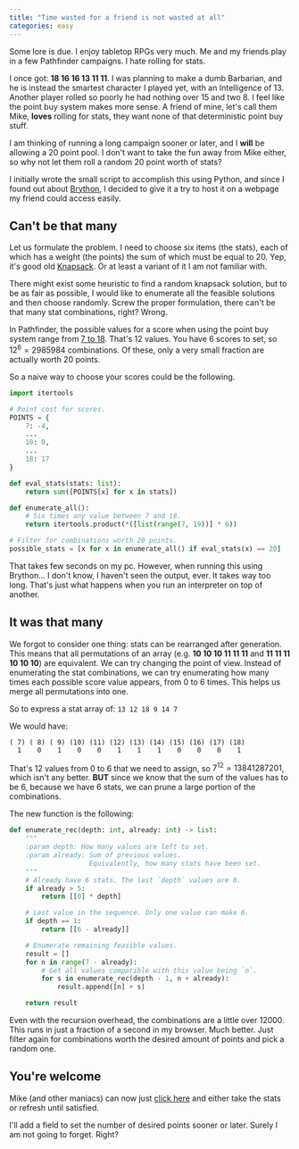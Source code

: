 ```yaml
---
title: "Time wasted for a friend is not wasted at all"
categories: easy
---
```


Some lore is due. I enjoy tabletop RPGs very much. Me and my friends play in a
few Pathfinder campaigns. I hate rolling for stats.

<!-- more -->

I once got: **18 16 16 13 11 11**. I was planning to make a dumb Barbarian, and
he is instead the smartest character I played yet, with an Intelligence of 13.
Another player rolled so poorly he had nothing over 15 and two 8.
I feel like the point buy system makes more sense. A friend of mine, let's call
them Mike, **loves** rolling for stats, they want none of that deterministic
point buy stuff.

I am thinking of running a long campaign sooner or later, and I **will** be
allowing a 20 point pool. I don't want to take the fun away from Mike either, so
why not let them roll a random 20 point worth of stats?

I initially wrote the small script to accomplish this using Python, and since I
found out about [Brython](https://brython.info/), I decided to give it a try to host it on a webpage my friend could access easily.

## Can't be that many

Let us formulate the problem. I need to choose
six items (the stats), each of which has a weight (the points) the sum of which
must be equal to 20. Yep, it's good old
[Knapsack](https://en.wikipedia.org/wiki/Knapsack_problem). Or at least a
variant of it I am not familiar with.

There might exist some heuristic to find a random knapsack solution, but to be
as fair as possible, I would like to enumerate all the feasible solutions and
then choose randomly. Screw the proper formulation, there can't be that many
stat combinations, right? Wrong.

In Pathfinder, the possible values for a score when using the point buy system
range from [7 to 18](https://www.d20pfsrd.com/basics-ability-scores/ability-scores/).
That's 12 values. You have 6 scores to set, so $12^{6} = 2985984$ combinations. Of these, only a very small fraction are actually worth 20 points.

So a naive way to choose your scores could be the following.

```python
import itertools

# Point cost for scores.
POINTS = {
    7: -4,
    ...
    10: 0,
    ...
    18:	17
}

def eval_stats(stats: list):
    return sum([POINTS[x] for x in stats])

def enumerate_all():
    # Six times any value between 7 and 18.
    return itertools.product(*([list(range(7, 19))] * 6))

# Filter for combinations worth 20 points.
possible_stats = [x for x in enumerate_all() if eval_stats(x) == 20]
```

That takes few seconds on my pc. However, when running this using Brython...
I don't know, I haven't seen the output, ever. It takes way too long. That's
just what happens when you run an interpreter on top of another.

## It was that many

We forgot to consider one thing: stats can be rearranged after generation. This
means that all permutations of an array (e.g. **10 10 10 11 11 11** and
**11 11 11 10 10 10**) are equivalent. We can try changing the point of view.
Instead of enumerating the stat combinations, we can try enumerating how many
times each possible score value appears, from 0 to 6 times. This helps us
merge all permutations into one.

So to express a stat array of: `13 12 18 9 14 7`

We would have:
```
( 7) ( 8) ( 9) (10) (11) (12) (13) (14) (15) (16) (17) (18)
  1    0    1    0    0    1    1    1    0    0    0    1
```

That's 12 values from 0 to 6 that we need to assign, so $7^{12} = 13841287201$,
which isn't any better. **BUT** since we know that the sum of the values has to
be 6, because we have 6 stats, we can prune a large portion of the combinations.

The new function is the following:

```python
def enumerate_rec(depth: int, already: int) -> list:
    """
    :param depth: How many values are left to set.
    :param already: Sum of previous values.
                    Equivalently, how many stats have been set.
    """
    # Already have 6 stats. The last `depth` values are 0.
    if already > 5:
        return [[0] * depth]

    # Last value in the sequence. Only one value can make 6.
    if depth == 1:
        return [[6 - already]]

    # Enumerate remaining feasible values.
    result = []
    for n in range(7 - already):
        # Get all values compatible with this value being `n`.
        for s in enumerate_rec(depth - 1, n + already):
            result.append([n] + s)

    return result
```

Even with the recursion overhead, the combinations are a little over 12000. This
runs in just a fraction of a second in my browser. Much better. Just filter
again for combinations worth the desired amount of points and pick a random one.

## You're welcome

Mike (and other maniacs) can now just [click here](/projects/mike/mike.html)
and either take the stats or refresh until satisfied.

I'll add a field to set the number of desired points sooner or later. Surely I
am not going to forget. Right?